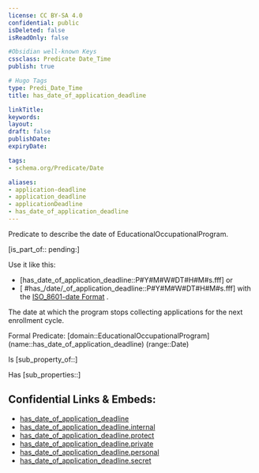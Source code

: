 ```yaml
---
license: CC BY-SA 4.0
confidential: public
isDeleted: false
isReadOnly: false

#Obsidian well-known Keys
cssclass: Predicate Date_Time
publish: true

# Hugo Tags
type: Predi_Date_Time
title: has_date_of_application_deadline

linkTitle: 
keywords: 
layout: 
draft: false
publishDate:
expiryDate: 

tags:
- schema.org/Predicate/Date

aliases:
- application-deadline
- application_deadline
- applicationDeadline
- has_date_of_application_deadline
---
```


Predicate to describe the date of EducationalOccupationalProgram.

[is_part_of:: pending:]

Use it like this: 
- [has_date_of_application_deadline::P#Y#M#W#DT#H#M#s.fff] or 
- [ #has_/date/_of_application_deadline::P#Y#M#W#DT#H#M#s.fff] with the [ISO_8601-date Format](../../../ISO/ISO_8601-Date_Time) .

The date at which the program stops collecting applications for the next enrollment cycle.

Formal Predicate: 
[domain::EducationalOccupationalProgram]
(name::has_date_of_application_deadline)
(range::Date)

Is [sub_property_of::]

Has [sub_properties::]


## Confidential Links & Embeds: 
- [has_date_of_application_deadline](../../../../_public/schema.org/Predicate/Date_Times/has_date_of_application_deadline.md) 
- [has_date_of_application_deadline.internal](../../../../_internal/schema.org/Predicate/Date_Times/has_date_of_application_deadline.internal.md) 
- [has_date_of_application_deadline.protect](../../../../_protect/schema.org/Predicate/Date_Times/has_date_of_application_deadline.protect.md) 
- [has_date_of_application_deadline.private](../../../../_private/schema.org/Predicate/Date_Times/has_date_of_application_deadline.private.md) 
- [has_date_of_application_deadline.personal](../../../../_personal/schema.org/Predicate/Date_Times/has_date_of_application_deadline.personal.md) 
- [has_date_of_application_deadline.secret](../../../../_secret/schema.org/Predicate/Date_Times/has_date_of_application_deadline.secret.md) 
